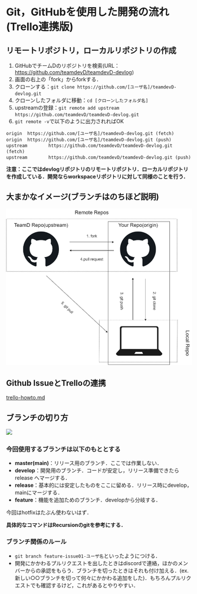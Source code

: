 # Git，GitHubを使用した開発の流れ(Trello連携版)

## リモートリポジトリ，ローカルリポジトリの作成
1. GitHubでチームDのリポジトリを検索(URL：https://github.com/teamdevD/teamdevD-devlog)
2. 画面の右上の「fork」からforkする．
3. クローンする：`git clone https://github.com/[ユーザ名]/teamdevD-devlog.git`
4. クローンしたフォルダに移動：`cd [クローンしたフォルダ名]`
5. upstreamの登録：`git remote add upstream https://github.com/teamdevD/teamdevD-devlog.git`
6. `git remote -v`で以下のように出力されればOK
```
origin  https://github.com/[ユーザ名]/teamdevD-devlog.git (fetch)
origin  https://github.com/[ユーザ名]/teamdevD-devlog.git (push)
upstream        https://github.com/teamdevD/teamdevD-devlog.git (fetch)
upstream        https://github.com/teamdevD/teamdevD-devlog.git (push)
```

**注意：ここではdevlogリポジトリのリモートリポジトリ．ローカルリポジトリを作成している．開発ならworkspaceリポジトリに対して同様のことを行う．**
## 大まかなイメージ(ブランチはのちほど説明)

<img src="../img/git.png">

## Github IssueとTrelloの連携
<a href="https://github.com/teamdevD/teamdevD-devlog/blob/main/checklist/trello-howto.md">trello-howto.md</a>

## ブランチの切り方

<img src="https://cloudsmith.co.jp/blog/.assets/thumbnail/GitFlow-640wri.png">

### 今回使用するブランチは以下のもととする
- **master(main)**：リリース用のブランチ．ここでは作業しない．
- **develop**：開発用のブランチ．コードが安定し，リリース準備できたらrelease
へマージする．
- **release**：基本的には安定したものをここに留める．リリース時にdevelop，mainにマージする．
- **feature**：機能を追加ためのブランチ．developから分岐する．


今回はhotfixはたぶん使わないはず．

**具体的なコマンドはRecursionのgitを参考にする．**

### ブランチ関係のルール
- `git branch feature-issue01-ユーザ名`といったようにつける．
- 開発にかかわるプルリクエストを出したときはdiscordで連絡，ほかのメンバーからの承認をもらう．ブランチを切ったときはそれも付け加える．(ex. 新しい○○ブランチを切って何々にかかわる追加をした)．もちろんプルリクエストでも確認するけど，これがあるとやりやすい．